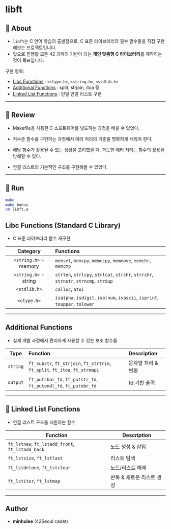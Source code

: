 # libft


## 📖 About
- `libft`는 C 언어 학습의 출발점으로, C 표준 라이브러리의 필수 함수들을 직접 구현해보는 프로젝트입니다.  
- 앞으로 진행할 모든 42 과제의 기반이 되는 **개인 맞춤형 C 라이브러리**를 제작하는 것이 목표입니다.  

구현 항목:
- [Libc Functions](#📕-libc-functions-standard-c-library) : `<ctype.h>`, `<string.h>`, `<stdlib.h>`
- [Additional Functions](#📗-additional-functions) : split, strjoin, itoa 등
- [Linked List Functions](#📘-linked-list) : 단일 연결 리스트 구현

---

## 📝 Review

- Makefile을 사용한 C 소프트웨어를 빌드하는 과정을 배울 수 있었다.

- 저수준 함수를 구현하는 과정에서 에러 처리의 기준을 명확하게 세워야 한다.
- 해당 함수가 활용될 수 있는 상황을 고려했을 때, 과도한 에러 처리는 함수의 활용을 방해할 수 있다.

- 연결 리스트의 기본적인 구조를 구현해볼 수 있었다.

---

## 🏁 Run

```sh
make
make bonus
nm libft.a
```

## Libc Functions (Standard C Library)
- C 표준 라이브러리 함수 재구현

| Category | Functions |
|:--------:|:----------|
| `<string.h>` - memory | `memset`, `memcpy`, `memccpy`, `memmove`, `memchr`, `memcmp` |
| `<string.h>` - string | `strlen`, `strlcpy`, `strlcat`, `strchr`, `strrchr`, `strnstr`, `strncmp`, `strdup` |
| `<stdlib.h>` | `calloc`, `atoi` |
| `<ctype.h>` | `isalpha`, `isdigit`, `isalnum`, `isascii`, `isprint`, `toupper`, `tolower` |

---

## Additional Functions
- 실제 개발 과정에서 편리하게 사용할 수 있는 보조 함수들  

| Type | Function | Description |
|:----:|:---------|:------------|
| `string` | `ft_substr`, `ft_strjoin`, `ft_strtrim`, `ft_split`, `ft_itoa`, `ft_strmapi` | 문자열 처리 & 변환 |
| `output` | `ft_putchar_fd`, `ft_putstr_fd`, `ft_putendl_fd`, `ft_putnbr_fd` | fd 기반 출력 |

---

## 📘 Linked List Functions
- 연결 리스트 구조를 지원하는 함수  

| Function | Description |
|----------|-------------|
| `ft_lstnew`, `ft_lstadd_front`, `ft_lstadd_back` | 노드 생성 & 삽입 |
| `ft_lstsize`, `ft_lstlast` | 리스트 탐색 |
| `ft_lstdelone`, `ft_lstclear` | 노드/리스트 해제 |
| `ft_lstiter`, `ft_lstmap` | 반복 & 새로운 리스트 생성 |

---

## Author
- **minhulee** (42Seoul cadet)